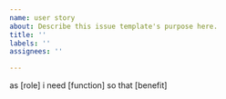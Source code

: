 ```yaml
---
name: user story
about: Describe this issue template's purpose here.
title: ''
labels: ''
assignees: ''

---
```


as [role]
i need [function]
so that [benefit]
